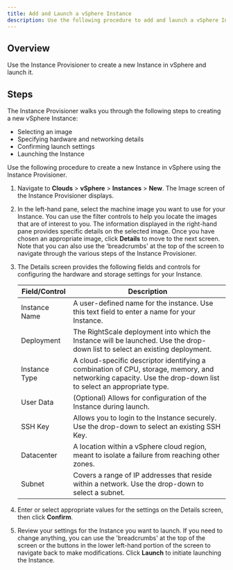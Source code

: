 ```yaml
---
title: Add and Launch a vSphere Instance
description: Use the following procedure to add and launch a vSphere Instance using the RightScale Instance Provisioner.
---
```


## Overview

Use the Instance Provisioner to create a new Instance in vSphere and launch it.

## Steps

The Instance Provisioner walks you through the following steps to creating a new vSphere Instance:

* Selecting an image
* Specifying hardware and networking details
* Confirming launch settings
* Launching the Instance

Use the following procedure to create a new Instance in vSphere using the Instance Provisioner.

1. Navigate to **Clouds** > **vSphere** > **Instances** > **New**. The Image screen of the Instance Provisioner displays.
2. In the left-hand pane, select the machine image you want to use for your Instance. You can use the filter controls to help you locate the images that are of interest to you. The information displayed in the right-hand pane provides specific details on the selected image. Once you have chosen an appropriate image, click **Details** to move to the next screen. Note that you can also use the 'breadcrumbs' at the top of the screen to navigate through the various steps of the Instance Provisioner.
3. The Details screen provides the following fields and controls for configuring the hardware and storage settings for your Instance.

    | Field/Control | Description |
    | ------------- | ----------- |
    | Instance Name | A user-defined name for the instance. Use this text field to enter a name for your Instance. |
    | Deployment | The RightScale deployment into which the Instance will be launched. Use the drop-down list to select an existing deployment. |
    | Instance Type | A cloud-specific descriptor identifying a combination of CPU, storage, memory, and networking capacity. Use the drop-down list to select an appropriate type. |
    | User Data | (Optional) Allows for configuration of the Instance during launch. |
    | SSH Key | Allows you to login to the Instance securely. Use the drop-down to select an existing SSH Key. |
    | Datacenter | A location within a vSphere cloud region, meant to isolate a failure from reaching other zones. |
    | Subnet | Covers a range of IP addresses that reside within a network. Use the drop-down to select a subnet. |  

4. Enter or select appropriate values for the settings on the Details screen, then click **Confirm**.
5. Review your settings for the Instance you want to launch. If you need to change anything, you can use the 'breadcrumbs' at the top of the screen or the buttons in the lower left-hand portion of the screen to navigate back to make modifications. Click **Launch** to initiate launching the Instance.
